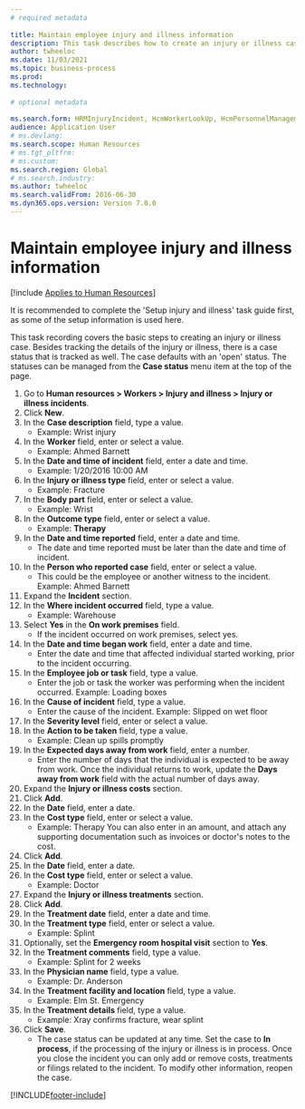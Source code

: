 ```yaml
--- 
# required metadata 
 
title: Maintain employee injury and illness information
description: This task describes how to create an injury or illness case
author: twheeloc
ms.date: 11/03/2021
ms.topic: business-process 
ms.prod:  
ms.technology:  
 
# optional metadata 
 
ms.search.form: HRMInjuryIncident, HcmWorkerLookUp, HcmPersonnelManagementWorkspace
audience: Application User 
# ms.devlang:  
ms.search.scope: Human Resources
# ms.tgt_pltfrm:  
# ms.custom:  
ms.search.region: Global
# ms.search.industry: 
ms.author: twheeloc
ms.search.validFrom: 2016-06-30 
ms.dyn365.ops.version: Version 7.0.0 
---
```

# Maintain employee injury and illness information

[!include [Applies to Human Resources](../includes/applies-to-hr.md)]



It is recommended to complete the 'Setup injury and illness' task guide first, as some of the setup information is used here. 



This task recording covers the basic steps to creating an injury or illness case. Besides tracking the details of the injury or illness, there is a case status that is tracked as well.  The case defaults with an 'open' status.  The statuses can be managed from the **Case status** menu item at the top of the page.

1. Go to **Human resources > Workers > Injury and illness > Injury or illness incidents**.
2. Click **New**.
3. In the **Case description** field, type a value.
    * Example:  Wrist injury  
4. In the **Worker** field, enter or select a value.
    * Example: Ahmed Barnett  
5. In the **Date and time of incident** field, enter a date and time.
    * Example: 1/20/2016 10:00 AM  
6. In the **Injury or illness type** field, enter or select a value.
    * Example: Fracture  
7. In the **Body part** field, enter or select a value.
    * Example: Wrist  
8. In the **Outcome type** field, enter or select a value.
    * Example: **Therapy**  
9. In the **Date and time reported** field, enter a date and time.
    * The date and time reported must be later than the date and time of incident.  
10. In the **Person who reported case** field, enter or select a value.
    * This could be the employee or another witness to the incident.  Example: Ahmed Barnett  
11. Expand the **Incident** section.
12. In the **Where incident occurred** field, type a value.
    * Example: Warehouse  
13. Select **Yes** in the **On work premises** field.
    * If the incident occurred on work premises, select yes.  
14. In the **Date and time began work** field, enter a date and time.
    * Enter the date and time that affected individual started working, prior to the incident occurring.  
15. In the **Employee job or task** field, type a value.
    * Enter the job or task the worker was performing when the incident occurred. Example: Loading boxes  
16. In the **Cause of incident** field, type a value.
    * Enter the cause of the incident. Example: Slipped on wet floor  
17. In the **Severity level** field, enter or select a value.
18. In the **Action to be taken** field, type a value.
    * Example: Clean up spills promptly  
19. In the **Expected days away from work** field, enter a number.
    * Enter the number of days that the individual is expected to be away from work. Once the individual returns to work, update the **Days away from work** field with the actual number of days away.  
20. Expand the **Injury or illness costs** section.
21. Click **Add**.
22. In the **Date** field, enter a date.
23. In the **Cost type** field, enter or select a value.
    * Example: Therapy  You can also enter in an amount, and attach any supporting documentation such as invoices or doctor's notes to the cost.  
24. Click **Add**.
25. In the **Date** field, enter a date.
26. In the **Cost type** field, enter or select a value.
    * Example: Doctor  
27. Expand the **Injury or illness treatments** section.
28. Click **Add**.
29. In the **Treatment date** field, enter a date and time.
30. In the **Treatment type** field, enter or select a value.
    * Example: Splint  
31. Optionally, set the **Emergency room hospital visit** section to **Yes**.
32. In the **Treatment comments** field, type a value.
    * Example: Splint for 2 weeks  
33. In the **Physician name** field, type a value.
    * Example: Dr. Anderson  
34. In the **Treatment facility and location** field, type a value.
    * Example: Elm St. Emergency  
35. In the **Treatment details** field, type a value.
    * Example: Xray confirms fracture, wear splint  
36. Click **Save**.
    * The case status can be updated at any time.  Set the case to **In process**, if the processing of the injury or illness is in process.  Once you close the incident you can only add or remove costs, treatments or filings related to the incident.  To modify other information, reopen the case.  



[!INCLUDE[footer-include](../includes/footer-banner.md)]
